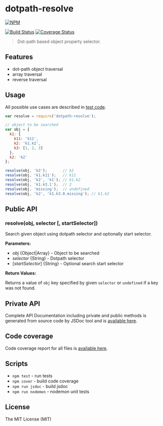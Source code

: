 # dotpath-resolve

[![NPM](https://nodei.co/npm/dotpath-resolve.png)](https://nodei.co/npm/dotpath-resolve/)

[![Build Status](https://travis-ci.org/tsertkov/dotpath-resolve.svg?branch=master)](https://travis-ci.org/tsertkov/dotpath-resolve)
[![Coverage Status](https://img.shields.io/coveralls/tsertkov/dotpath-resolve.svg)](https://coveralls.io/r/tsertkov/dotpath-resolve?branch=master)

> Dot-path based object property selector.

## Features

- dot-path object traversal
- array traversal
- reverse traversal

## Usage

All possible use cases are described in [test code](https://github.com/tsertkov/dotpath-resolve/blob/master/test/resolve.js).

```javascript
var resolve = require('dotpath-resolve');

// object to be searched
var obj = {
  k1: {
    k11: 'k11',
    k2: 'k1.k2',
    k3: [1, 2, 3]
  },
  k2: 'k2'
};

resolve(obj, 'k2');       // k2
resolve(obj, 'k1.k11');   // k11
resolve(obj, 'k2', 'k1'); // k1.k2
resolve(obj, 'k1.k3.1');  // 2
resolve(obj, 'missing');  // undefined
resolve(obj, 'k2', 'k1.k3.0.missing'); // k1.k2
```

## Public API

### resolve(obj, selector [, startSelector])

Search given object using dotpath selector and optionally start selector.

**Parameters:**

- *obj* {Object|Array} - Object to be searched
- *selector* {String} - Dotpath selector
- [*startSelector*] {String} - Optional search start selector

**Return Values:**

Returns a value of `obj` key specified by given `selector` or `undefined` if a key was not found.

## Private API

Complete API Documentation including private and public methods is generated from source code by JSDoc tool and is [available here](https://s3.eu-central-1.amazonaws.com/tsertkov-artifacts/dotpath-resolve/master/jsdoc/index.html).

## Code coverage

Code coverage report for all files is [available here](https://s3.eu-central-1.amazonaws.com/tsertkov-artifacts/dotpath-resolve/master/coverage/lcov-report/index.html).

## Scripts

- `npm test` - run tests
- `npm cover` - build code coverage
- `npm run jsdoc` - build jsdoc
- `npm run nodemon` - nodemon unit tests

## License

The MIT License (MIT)
